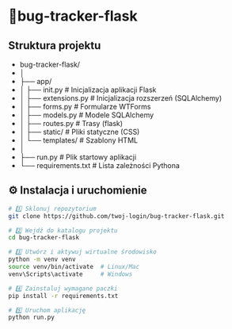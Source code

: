 # 🐞bug-tracker-flask
## Struktura projektu
- bug-tracker-flask/
- │
- ├── app/
- │ ├── init.py # Inicjalizacja aplikacji Flask
- │ ├── extensions.py # Inicjalizacja rozszerzeń (SQLAlchemy)
- │ ├── forms.py # Formularze WTForms
- │ ├── models.py # Modele SQLAlchemy
- │ ├── routes.py # Trasy (flask)
- │ ├── static/ # Pliki statyczne (CSS)
- │ └── templates/ # Szablony HTML 
- │
- ├── run.py # Plik startowy aplikacji
- └── requirements.txt # Lista zależności Pythona
## ⚙️ Instalacja i uruchomienie
```bash
# 1️⃣ Sklonuj repozytorium
git clone https://github.com/twoj-login/bug-tracker-flask.git

# 2️⃣ Wejdź do katalogu projektu
cd bug-tracker-flask

# 3️⃣ Utwórz i aktywuj wirtualne środowisko
python -m venv venv
source venv/bin/activate  # Linux/Mac
venv\Scripts\activate     # Windows

# 4️⃣ Zainstaluj wymagane paczki
pip install -r requirements.txt

# 5️⃣ Uruchom aplikację
python run.py
